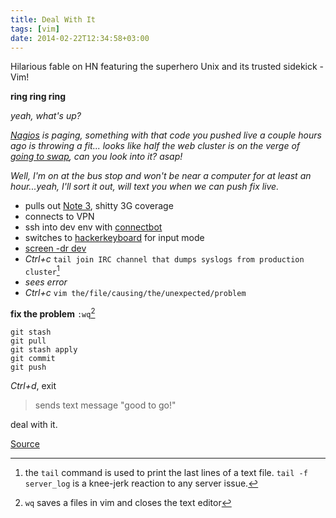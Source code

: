 ```yaml
---
title: Deal With It
tags: [vim]
date: 2014-02-22T12:34:58+03:00
---
```


Hilarious fable on HN featuring the superhero Unix and its trusted sidekick - Vim!

**ring ring ring**

*yeah, what's up?*

*<ins>[Nagios](http://www.nagios.org/)</ins> is paging, something with that code you pushed live a couple hours ago is throwing a fit... looks like half the web cluster is on the verge of <ins>[going to swap](https://help.ubuntu.com/community/SwapFaq/#What_is_swappiness_and_how_do_I_change_it.3F)</ins>, can you look into it? asap!*

*Well, I'm on at the bus stop and won't be near a computer for at least an hour...yeah, I'll sort it out, will text you when we can push fix live.*

- pulls out [Note 3](http://www.samsung.com/global/microsite/galaxynote3-gear/), shitty 3G coverage
- connects to VPN
- ssh into dev env with [connectbot](https://play.google.com/store/apps/details?id=org.connectbot&hl=en)
- switches to [hackerkeyboard](https://play.google.com/store/apps/details?id=org.pocketworkstation.pckeyboard) for input mode
- [screen -dr dev](https://kb.iu.edu/data/acuy.html) 
- *Ctrl+c* `tail join IRC channel that dumps syslogs from production cluster`[^1]
- *sees error*
- *Ctrl+c* `vim the/file/causing/the/unexpected/problem` 

**fix the problem**
`:wq`[^2]

```
git stash
git pull 
git stash apply
git commit
git push
```

*Ctrl+d*, exit

> sends text message "good to go!"

deal with it.

[Source](https://news.ycombinator.com/item?id=7280853)

[^1]: the `tail` command is used to print the last lines of a text file. `tail -f server_log` is a knee-jerk reaction to any server issue.
[^2]: `wq` saves a files in vim and closes the text editor
